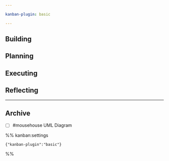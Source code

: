 ```yaml
---

kanban-plugin: basic

---
```


## Building



## Planning



## Executing



## Reflecting



***

## Archive

- [ ] #mousehouse UML Diagram

%% kanban:settings
```
{"kanban-plugin":"basic"}
```
%%